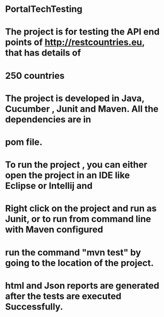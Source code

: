 # PortalTechTesting

# The project is for testing the API end points of http://restcountries.eu, that has details of 
# 250 countries

# The project is developed in Java, Cucumber , Junit and Maven. All the dependencies are in 
# pom file.

# To run the project , you can either open the project in an IDE like Eclipse or Intellij and 
# Right click on the project and run as Junit, or to run from command line with Maven configured
# run the command "mvn test" by going to the location of the project.

# html and Json reports are generated after the tests are executed Successfully.
